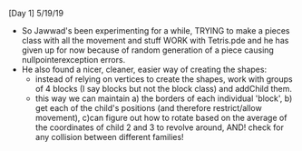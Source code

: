 
[Day 1] 5/19/19
  - So Jawwad's been experimenting for a while, TRYING to make a pieces class with all the movement and stuff WORK with Tetris.pde and he has given up for now because of random generation of a piece causing nullpointerexception errors.
  - He also found a nicer, cleaner, easier way of creating the shapes:
    - instead of relying on vertices to create the shapes, work with groups of 4 blocks (I say blocks but not the block class) and addChild them.
    - this way we can maintain a) the borders of each individual 'block', b) get each of the child's positions (and therefore restrict/allow movement), c)can figure out how to rotate based on the average of the coordinates of child 2 and 3 to revolve around, AND! check for any collision between different families!
